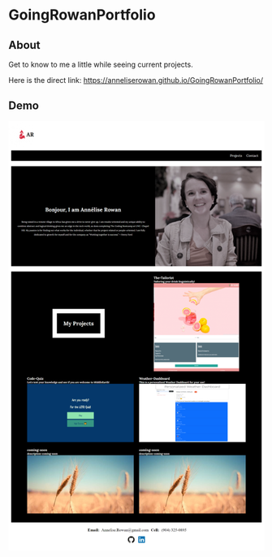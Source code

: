 # GoingRowanPortfolio

## About
Get to know to me a little while seeing current projects. 

Here is the direct link: https://anneliserowan.github.io/GoingRowanPortfolio/

## Demo
![](images/updatedportfolio.png)
